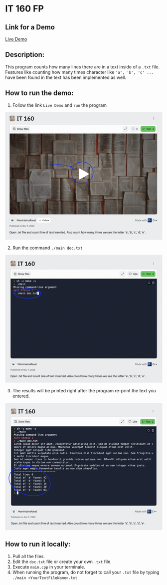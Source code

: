 # IT 160 FP
## Link for a Demo

[Live Demo](https://replit.com/@MaminiainaRaval/IT-160?v=1)

## Description:
This program counts how many lines there are in a text inside of a `.txt` file. Features like counting how many times character like `'a', 'b', 'c' ...` have been found in the text has been implemented as well.

## How to run the demo:

1. Follow the link `Live Demo` and `run` the program

![Alt text](./step.png)

2. Run the command `./main doc.txt`

![Alt text](./step4.png)

3. The results will be printed right after the program re-print the text you entered.

![Alt text](./step5.png)

## How to run it locally:

1. Pull all the files.
2. Edit the `doc.txt` file or create your own `.txt` file.
3. Execute `main.cpp` in your terminale.
4. When running the program, do not forget to call your `.txt` file by typing `./main <YourTextFileName>.txt`
